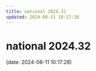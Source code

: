 ```yaml
---
title: national 2024.32
updated: 2024-08-11 10:17:28
---
```


# national 2024.32

(date: 2024-08-11 10:17:28)

